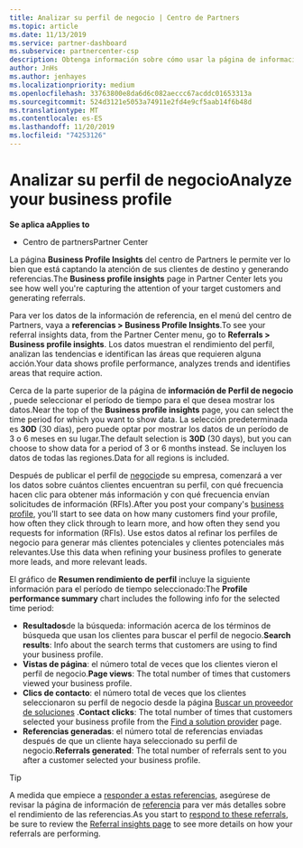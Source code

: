 ```yaml
---
title: Analizar su perfil de negocio | Centro de Partners
ms.topic: article
ms.date: 11/13/2019
ms.service: partner-dashboard
ms.subservice: partnercenter-csp
description: Obtenga información sobre cómo usar la página de información de Perfil de negocio para ver cómo está capturando la atención de sus clientes de destino y generando referencias.
author: JnHs
ms.author: jenhayes
ms.localizationpriority: medium
ms.openlocfilehash: 33763800e8da6d6c082aeccc67acddc01653313a
ms.sourcegitcommit: 524d3121e5053a74911e2fd4e9cf5aab14f6b48d
ms.translationtype: MT
ms.contentlocale: es-ES
ms.lasthandoff: 11/20/2019
ms.locfileid: "74253126"
---
```

# <a name="analyze-your-business-profile"></a><span data-ttu-id="f3955-103">Analizar su perfil de negocio</span><span class="sxs-lookup"><span data-stu-id="f3955-103">Analyze your business profile</span></span>
<!-- 
https://go.microsoft.com/fwlink/?linkid=849120
-->

<span data-ttu-id="f3955-104">**Se aplica a**</span><span class="sxs-lookup"><span data-stu-id="f3955-104">**Applies to**</span></span>

- <span data-ttu-id="f3955-105">Centro de partners</span><span class="sxs-lookup"><span data-stu-id="f3955-105">Partner Center</span></span>

<span data-ttu-id="f3955-106">La página **Business Profile Insights** del centro de Partners le permite ver lo bien que está captando la atención de sus clientes de destino y generando referencias.</span><span class="sxs-lookup"><span data-stu-id="f3955-106">The **Business profile insights** page in Partner Center lets you see how well you're capturing the attention of your target customers and generating referrals.</span></span>

<span data-ttu-id="f3955-107">Para ver los datos de la información de referencia, en el menú del centro de Partners, vaya a **referencias > Business Profile Insights**.</span><span class="sxs-lookup"><span data-stu-id="f3955-107">To see your referral insights data, from the Partner Center menu, go to **Referrals > Business profile insights**.</span></span> <span data-ttu-id="f3955-108">Los datos muestran el rendimiento del perfil, analizan las tendencias e identifican las áreas que requieren alguna acción.</span><span class="sxs-lookup"><span data-stu-id="f3955-108">Your data shows profile performance, analyzes trends and identifies areas that require action.</span></span>

<span data-ttu-id="f3955-109">Cerca de la parte superior de la página de **información de Perfil de negocio** , puede seleccionar el período de tiempo para el que desea mostrar los datos.</span><span class="sxs-lookup"><span data-stu-id="f3955-109">Near the top of the **Business profile insights** page, you can select the time period for which you want to show data.</span></span> <span data-ttu-id="f3955-110">La selección predeterminada es **30D** (30 días), pero puede optar por mostrar los datos de un período de 3 o 6 meses en su lugar.</span><span class="sxs-lookup"><span data-stu-id="f3955-110">The default selection is **30D** (30 days), but you can choose to show data for a period of 3 or 6 months instead.</span></span> <span data-ttu-id="f3955-111">Se incluyen los datos de todas las regiones.</span><span class="sxs-lookup"><span data-stu-id="f3955-111">Data for all regions is included.</span></span>

<span data-ttu-id="f3955-112">Después de publicar el perfil de [negocio](create-a-marketing-profile.md)de su empresa, comenzará a ver los datos sobre cuántos clientes encuentran su perfil, con qué frecuencia hacen clic para obtener más información y con qué frecuencia envían solicitudes de información (RFIs).</span><span class="sxs-lookup"><span data-stu-id="f3955-112">After you post your company's [business profile](create-a-marketing-profile.md), you'll start to see data on how many customers find your profile, how often they click through to learn more, and how often they send you requests for information (RFIs).</span></span> <span data-ttu-id="f3955-113">Use estos datos al refinar los perfiles de negocio para generar más clientes potenciales y clientes potenciales más relevantes.</span><span class="sxs-lookup"><span data-stu-id="f3955-113">Use this data when refining your business profiles to generate more leads, and more relevant leads.</span></span>

<span data-ttu-id="f3955-114">El gráfico de **Resumen rendimiento de perfil** incluye la siguiente información para el período de tiempo seleccionado:</span><span class="sxs-lookup"><span data-stu-id="f3955-114">The **Profile performance summary** chart includes the following info for the selected time period:</span></span>

- <span data-ttu-id="f3955-115">**Resultados**de la búsqueda: información acerca de los términos de búsqueda que usan los clientes para buscar el perfil de negocio.</span><span class="sxs-lookup"><span data-stu-id="f3955-115">**Search results**: Info about the search terms that customers are using to find your business profile.</span></span>
- <span data-ttu-id="f3955-116">**Vistas de página**: el número total de veces que los clientes vieron el perfil de negocio.</span><span class="sxs-lookup"><span data-stu-id="f3955-116">**Page views**: The total number of times that customers viewed your business profile.</span></span>
- <span data-ttu-id="f3955-117">**Clics de contacto**: el número total de veces que los clientes seleccionaron su perfil de negocio desde la página [Buscar un proveedor de soluciones](https://www.microsoft.com/solution-providers/home) .</span><span class="sxs-lookup"><span data-stu-id="f3955-117">**Contact clicks**: The total number of times that customers selected your business profile from the [Find a solution provider](https://www.microsoft.com/solution-providers/home) page.</span></span>
- <span data-ttu-id="f3955-118">**Referencias generadas**: el número total de referencias enviadas después de que un cliente haya seleccionado su perfil de negocio.</span><span class="sxs-lookup"><span data-stu-id="f3955-118">**Referrals generated**: The total number of referrals sent to you after a customer selected your business profile.</span></span>

> [!TIP]
> <span data-ttu-id="f3955-119">A medida que empiece a [responder a estas referencias](responding-to-referrals.md), asegúrese de revisar la página de información de [referencia](referral-insights.md) para ver más detalles sobre el rendimiento de las referencias.</span><span class="sxs-lookup"><span data-stu-id="f3955-119">As you start to [respond to these referrals](responding-to-referrals.md), be sure to review the [Referral insights page](referral-insights.md) to see more details on how your referrals are performing.</span></span>
